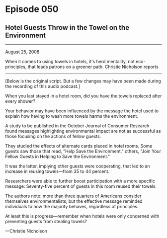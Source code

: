 # Episode 050

## Hotel Guests Throw in the Towel on the Environment

---

August 25, 2008

When it comes to using towels in hotels, it's herd mentality, not eco-principles, that leads patrons on a greener path. Christie Nicholson reports

---

[Below is the original script. But a few changes may have been made during the recording of this audio podcast.]

When you last stayed in a hotel room, did you have the towels replaced after every shower?

Your behavior may have been influenced by the message the hotel used to explain how having to wash more towels harms the environment.

A study to be published in the October Journal of Consumer Research found messages highlighting environmental impact are not as successful as those focusing on the actions of fellow guests.

They studied the effects of alternate cards placed in hotel rooms. Some guests saw those that read, "Help Save the Environment," others, "Join Your Fellow Guests in Helping to Save the Environment."

It was the latter, implying other guests were cooperating, that led to an increase in reusing towels—from 35 to 44 percent.

Researchers were able to further boost participation with a more specific message: Seventy-five percent of guests in this room reused their towels.

The authors note: more than three quarters of Americans consider themselves environmentalists, but the effective message reminded individuals to how the majority behaves, regardless of principles.

At least this is progress—remember when hotels were only concerned with preventing guests from stealing towels?

—Christie Nicholson

